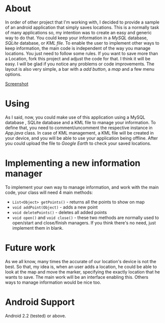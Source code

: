 About
========================
In order of other project that I'm working with, I decided to provide a sample of an android application that simply saves locations. This is a normally task of many applications so, my intention was to create an easy and generic way to do that. You could keep your information in a *MySQL* database, *SQLite* database, or *KML file*. 
To enable the user to implement other ways to keep information, the main code is independent of the way you manage locations. You just need to follow some rules.
If you want to save more than a Location, fork this project and adjust the code for that. I think it will be easy. I will be glad if you notice any problems or code improvements.
The layout is also very simple, a bar with a *add button*, a *map* and a few menu options.

[Screenshot](LocationsPicker/raw/master/ss/activity.png)

Using
========================
As I said, now, you could make use of this application using a MySQL database , SQLite database and a KML file to manage your information. To define that, you need to comment/uncomment the respective instance in *App.java* class.
In case of KML management, a KML file will be created in your device, and you will be able to use your application being offline. After you could upload the file to *Google Earth* to check your saved locations.

Implementing a new information manager
========================
To implement your own way to manage information, and work with the main code, your class will need 4 main methods:
- `List<Object> getPoints()` - returns all the points to show on map	
- `void addPoint(Object)` - adds a new point	
- `void deletePoints()` - deletes all added points
- `void open()` and `void close()` - these two methods are normally used to open/start and close/finish managers. If you think there's no need, just implement them in blank.
	
Future work
========================
As we all know, many times the accurate of our location's device is not the best. So that, my idea is, when an user adds a location, he could be able to look at the map and move the marker, specifying the exactly location that he wants to save. The main work will be an interface enabling this.
Others ways to manage information would be nice too.
	
Android Support
========================
Android 2.2 (tested) or above.
